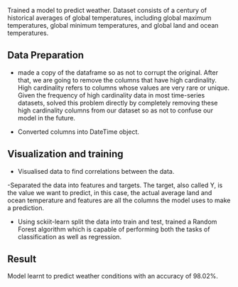 Trained a model to predict weather. Dataset consists of a century of historical averages of global temperatures, including global maximum temperatures, global minimum temperatures, and global land and ocean temperatures. 


## Data Preparation
- made a copy of the dataframe so as not to corrupt the original. After that, we are going to remove the columns that have high cardinality.
High cardinality refers to columns whose values are very rare or unique. Given the frequency of high cardinality data in most time-series datasets, solved this problem directly by completely removing these high cardinality columns from our dataset so as not to confuse our model in the future. 

- Converted columns into DateTime object.


## Visualization and training

- Visualised data to find correlations between the data.

-Separated the data into features and targets. The target, also called Y, is the value we want to predict, in this case, the actual average land and ocean temperature and features are all the columns the model uses to make a prediction.

- Using sckiit-learn split the data into train and test, trained a Random Forest algorithm which is capable of performing both the tasks of classification as well as regression.


## Result
Model learnt to predict weather conditions with an accuracy of 98.02%.

